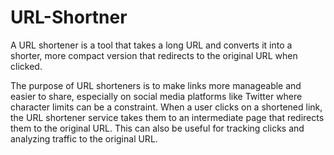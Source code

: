 # URL-Shortner
A URL shortener is a tool that takes a long URL and converts it into a shorter, more compact version that redirects to the original URL when clicked.

The purpose of URL shorteners is to make links more manageable and easier to share, especially on social media platforms like Twitter where character limits can be a constraint. When a user clicks on a shortened link, the URL shortener service takes them to an intermediate page that redirects them to the original URL. This can also be useful for tracking clicks and analyzing traffic to the original URL.




